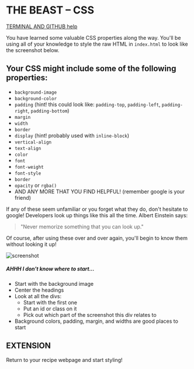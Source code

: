 # THE BEAST – CSS

[TERMINAL AND GITHUB help](https://github.com/hello-world-tech-studios/terminal-and-github-help)

You have learned some valuable CSS properties along the way. You'll be using all of your knowledge to style the raw HTML in `index.html` to look like the screenshot below.

## Your CSS might include some of the following properties:

* `background-image`
* `background-color`
* `padding` (hint! this could look like: `padding-top`, `padding-left`, `padding-right`, `padding-bottom`)
* `margin`
* `width`
* `border`
* `display` (hint! probably used with `inline-block`)
* `vertical-align`
* `text-align`
* `color`
* `font`
* `font-weight`
* `font-style`
* `border`
* `opacity` or `rgba()`
* AND ANY MORE THAT YOU FIND HELPFUL! (remember google is your friend)

If any of these seem unfamiliar or you forget what they do, don't hesitate to google! Developers look up things like this all the time. 
Albert Einstein says: 
> "Never memorize something that you can look up."

Of course, after using these over and over again, you'll begin to know them without looking it up!


![screenshot](/images/final-product.png)


##### AHHH I don't know where to start...
* Start with the background image
* Center the headings
* Look at all the divs:
  - Start with the first one
  - Put an id or class on it 
  - Pick out which part of the screenshot this div relates to
* Background colors, padding, margin, and widths are good places to start


## EXTENSION
Return to your recipe webpage and start styling!